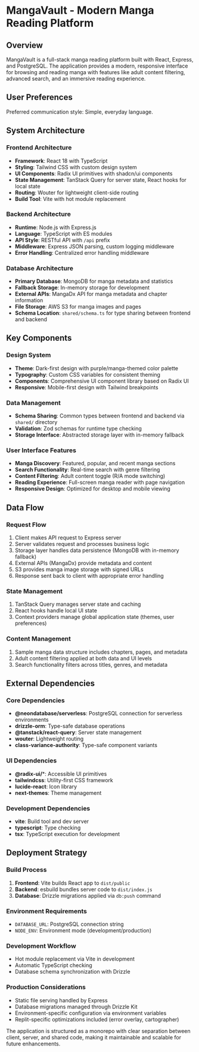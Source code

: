 # MangaVault - Modern Manga Reading Platform

## Overview

MangaVault is a full-stack manga reading platform built with React, Express, and PostgreSQL. The application provides a modern, responsive interface for browsing and reading manga with features like adult content filtering, advanced search, and an immersive reading experience.

## User Preferences

Preferred communication style: Simple, everyday language.

## System Architecture

### Frontend Architecture
- **Framework**: React 18 with TypeScript
- **Styling**: Tailwind CSS with custom design system
- **UI Components**: Radix UI primitives with shadcn/ui components
- **State Management**: TanStack Query for server state, React hooks for local state
- **Routing**: Wouter for lightweight client-side routing
- **Build Tool**: Vite with hot module replacement

### Backend Architecture
- **Runtime**: Node.js with Express.js
- **Language**: TypeScript with ES modules
- **API Style**: RESTful API with `/api` prefix
- **Middleware**: Express JSON parsing, custom logging middleware
- **Error Handling**: Centralized error handling middleware

### Database Architecture
- **Primary Database**: MongoDB for manga metadata and statistics
- **Fallback Storage**: In-memory storage for development
- **External APIs**: MangaDx API for manga metadata and chapter information
- **File Storage**: AWS S3 for manga images and pages
- **Schema Location**: `shared/schema.ts` for type sharing between frontend and backend

## Key Components

### Design System
- **Theme**: Dark-first design with purple/manga-themed color palette
- **Typography**: Custom CSS variables for consistent theming
- **Components**: Comprehensive UI component library based on Radix UI
- **Responsive**: Mobile-first design with Tailwind breakpoints

### Data Management
- **Schema Sharing**: Common types between frontend and backend via `shared/` directory
- **Validation**: Zod schemas for runtime type checking
- **Storage Interface**: Abstracted storage layer with in-memory fallback

### User Interface Features
- **Manga Discovery**: Featured, popular, and recent manga sections
- **Search Functionality**: Real-time search with genre filtering
- **Content Filtering**: Adult content toggle (R/A mode switching)
- **Reading Experience**: Full-screen manga reader with page navigation
- **Responsive Design**: Optimized for desktop and mobile viewing

## Data Flow

### Request Flow
1. Client makes API request to Express server
2. Server validates request and processes business logic
3. Storage layer handles data persistence (MongoDB with in-memory fallback)
4. External APIs (MangaDx) provide metadata and content
5. S3 provides manga image storage with signed URLs
6. Response sent back to client with appropriate error handling

### State Management
1. TanStack Query manages server state and caching
2. React hooks handle local UI state
3. Context providers manage global application state (themes, user preferences)

### Content Management
1. Sample manga data structure includes chapters, pages, and metadata
2. Adult content filtering applied at both data and UI levels
3. Search functionality filters across titles, genres, and metadata

## External Dependencies

### Core Dependencies
- **@neondatabase/serverless**: PostgreSQL connection for serverless environments
- **drizzle-orm**: Type-safe database operations
- **@tanstack/react-query**: Server state management
- **wouter**: Lightweight routing
- **class-variance-authority**: Type-safe component variants

### UI Dependencies
- **@radix-ui/***: Accessible UI primitives
- **tailwindcss**: Utility-first CSS framework
- **lucide-react**: Icon library
- **next-themes**: Theme management

### Development Dependencies
- **vite**: Build tool and dev server
- **typescript**: Type checking
- **tsx**: TypeScript execution for development

## Deployment Strategy

### Build Process
1. **Frontend**: Vite builds React app to `dist/public`
2. **Backend**: esbuild bundles server code to `dist/index.js`
3. **Database**: Drizzle migrations applied via `db:push` command

### Environment Requirements
- `DATABASE_URL`: PostgreSQL connection string
- `NODE_ENV`: Environment mode (development/production)

### Development Workflow
- Hot module replacement via Vite in development
- Automatic TypeScript checking
- Database schema synchronization with Drizzle

### Production Considerations
- Static file serving handled by Express
- Database migrations managed through Drizzle Kit
- Environment-specific configuration via environment variables
- Replit-specific optimizations included (error overlay, cartographer)

The application is structured as a monorepo with clear separation between client, server, and shared code, making it maintainable and scalable for future enhancements.